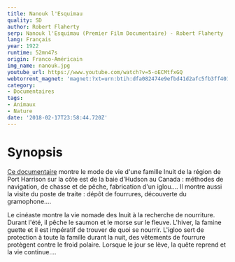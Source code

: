 ```yaml
---
title: Nanouk l'Esquimau
quality: SD
author: Robert Flaherty
serp: Nanouk l'Esquimau (Premier Film Documentaire) - Robert Flaherty
lang: Français
year: 1922
runtime: 52mn47s
origin: Franco-Américain
img_name: nanouk.jpg
youtube_url: https://www.youtube.com/watch?v=5-oECMtfxGQ
webtorrent_magnet: 'magnet:?xt=urn:btih:dfa082474e9efbd41d2afc5fb3ff401bcb855c35&dn=Q9weV1uQFS68.mp4&tr=udp://explodie.org:6969&tr=udp://tracker.coppersurfer.tk:6969&tr=udp://tracker.empire-js.us:1337&tr=udp://tracker.leechers-paradise.org:6969&tr=udp://tracker.opentrackr.org:1337&tr=wss://tracker.btorrent.xyz&tr=wss://tracker.fastcast.nz&tr=wss://tracker.openwebtorrent.com&as=https://seed01.bitchute.com/8929/Q9weV1uQFS68.mp4&as=https://seed02.bitchute.com/8929/Q9weV1uQFS68.mp4&as=https://seed03.bitchute.com/8929/Q9weV1uQFS68.mp4&xs=https://www.bitchute.com/torrent/8929/Q9weV1uQFS68.webtorrent'
category:
- Documentaires
tags:
- Animaux
- Nature
date: '2018-02-17T23:58:44.720Z'
---
```


# Synopsis

[Ce documentaire](https://www.amazon.fr/gp/product/B0006ZUZF4/ref=as_li_tl?ie=UTF8&tag=ctimes-21&camp=1642&creative=6746&linkCode=as2&creativeASIN=B0006ZUZF4&linkId=3883677025c6bdc98134264a9ec17ace) montre le mode de vie d'une famille Inuit de la région de Port Harrison sur la côte est de la baie d'Hudson au Canada : méthodes de navigation, de chasse et de pêche, fabrication d'un iglou.... Il montre aussi la visite du poste de traite : dépôt de fourrures, découverte du gramophone....

Le cinéaste montre la vie nomade des Inuit à la recherche de nourriture. Durant l'été, il pêche le saumon et le morse sur le fleuve. L'hiver, la famine guette et il est impératif de trouver de quoi se nourrir. L'igloo sert de protection à toute la famille durant la nuit, des vêtements de fourrure protègent contre le froid polaire. Lorsque le jour se lève, la quête reprend et la vie continue....
